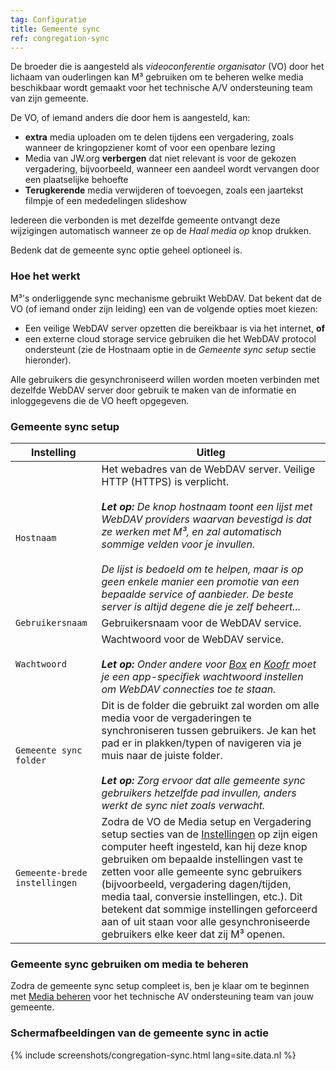```yaml
---
tag: Configuratie
title: Gemeente sync
ref: congregation-sync
---
```


De broeder die is aangesteld als *videoconferentie organisator* (VO) door het lichaam van ouderlingen kan M³ gebruiken om te beheren welke media beschikbaar wordt gemaakt voor het technische A/V ondersteuning team van zijn gemeente.

De VO, of iemand anders die door hem is aangesteld, kan:

- **extra** media uploaden om te delen tijdens een vergadering, zoals wanneer de kringopziener komt of voor een openbare lezing
- Media van JW.org **verbergen** dat niet relevant is voor de gekozen vergadering, bijvoorbeeld, wanneer een aandeel wordt vervangen door een plaatselijke behoefte
- **Terugkerende** media verwijderen of toevoegen, zoals een jaartekst filmpje of een mededelingen slideshow

Iedereen die verbonden is met dezelfde gemeente ontvangt deze wijzigingen automatisch wanneer ze op de *Haal media op* knop drukken.

Bedenk dat de gemeente sync optie geheel optioneel is.

### Hoe het werkt

M³'s onderliggende sync mechanisme gebruikt WebDAV. Dat bekent dat de VO (of iemand onder zijn leiding) een van de volgende opties moet kiezen:

- Een veilige WebDAV server opzetten die bereikbaar is via het internet, **of**
- een externe cloud storage service gebruiken die het WebDAV protocol ondersteunt (zie de Hostnaam optie in de *Gemeente sync setup* sectie hieronder).

Alle gebruikers die gesynchroniseerd willen worden moeten verbinden met dezelfde WebDAV server door gebruik te maken van de informatie en inloggegevens die de VO heeft opgegeven.

### Gemeente sync setup

| Instelling | Uitleg |
| ------- | ----------- |
| `Hostnaam` | Het webadres van de WebDAV server. Veilige HTTP (HTTPS) is verplicht. <br><br> ***Let op:** De knop hostnaam toont een lijst met WebDAV providers waarvan bevestigd is dat ze werken met M³, en zal automatisch sommige velden voor je invullen. <br><br> De lijst is bedoeld om te helpen, maar is op geen enkele manier een promotie van een bepaalde service of aanbieder. De beste server is altijd degene die je zelf beheert...* |
| `Gebruikersnaam` | Gebruikersnaam voor de WebDAV service. |
| `Wachtwoord` | Wachtwoord voor de WebDAV service. <br><br> ***Let op:** Onder andere voor [Box](https://support.box.com/hc/en-us/articles/360043696414-WebDAV-with-Box) en [Koofr](https://koofr.eu/help/koofr_with_webdav/how-do-i-connect-a-service-to-koofr-through-webdav/) moet je een app-specifiek wachtwoord instellen om WebDAV connecties toe te staan.* |
| `Gemeente sync folder` | Dit is de folder die gebruikt zal worden om alle media voor de vergaderingen te synchroniseren tussen gebruikers. Je kan het pad er in plakken/typen of navigeren via je muis naar de juiste folder. <br><br> ***Let op:** Zorg ervoor dat alle gemeente sync gebruikers hetzelfde pad invullen, anders werkt de sync niet zoals verwacht.* |
| `Gemeente-brede instellingen` | Zodra de VO de Media setup en Vergadering setup secties van de [Instellingen]({{page.lang}}/#configuration) op zijn eigen computer heeft ingesteld, kan hij deze knop gebruiken om bepaalde instellingen vast te zetten voor alle gemeente sync gebruikers (bijvoorbeeld, vergadering dagen/tijden, media taal, conversie instellingen, etc.). Dit betekent dat sommige instellingen geforceerd aan of uit staan voor alle gesynchroniseerde gebruikers elke keer dat zij M³ openen. |

### Gemeente sync gebruiken om media te beheren

Zodra de gemeente sync setup compleet is, ben je klaar om te beginnen met [Media beheren]({{page.lang}}/#manage-media) voor het technische AV ondersteuning team van jouw gemeente.

### Schermafbeeldingen van de gemeente sync in actie

{% include screenshots/congregation-sync.html lang=site.data.nl %}
